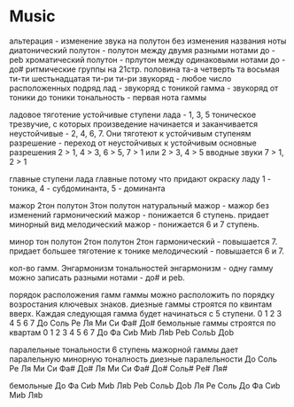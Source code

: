 # Music
альтерация - изменение звука на полутон без изменения названия ноты
диатонический полутон - полутон между двумя разными нотами до - реb
хроматический полутон - прлутон между одинаковыми нотами до - до#
ритмические группы на 21стр.
  половина та-а
  четверть та
  восьмая ти-ти
  шестьнадцатая ти-ри ти-ри
звукоряд - любое число расположенных подряд
лад - звукоряд с тоникой
гамма - звукоряд от тоники до тоники
тональность - первая нота гаммы

ладовое тяготение 
устойчивые ступени лада - 1, 3, 5 тоническое трезвучие, с которых произведение начинается и заканчивается
неустойчивые - 2, 4, 6, 7. Они тяготеют к устойчивым ступеням
разрешение - переход от неустойчивых к устойчивым
основные разрешения
2 > 1, 4 > 3, 6 > 5, 7 > 1
или 
2 > 3, 4 > 5
вводные звуки
7 > 1,  2 > 1

главные ступени лада
главные потому что придают окраску ладу
1 - тоника, 4 - субдоминанта, 5 - доминанта

мажор
2тон полутон 3тон полутон
натуральный мажор - мажор без изменений
гармонический мажор - понижается 6 ступень. придает минорный вид
мелодический мажор - понижается 6 и 7 ступень. 

минор
тон полутон 2тон полутон 2тон
гармонический - повышается 7. придает большее тяготение к тонике
мелодический - повышается 6 и 7. 

кол-во гамм. Энгармонизм тональностей
энгармонизм - одну гамму можно записать разными нотами - до# и реb. 

порядок расположения гамм
гаммы можно расположить по порядку возростания ключевых знаков.
диезные гаммы строятся по квинтам вверх. Каждая следующая гамма будет начинаться с 5 ступени.
  0    1    2    3    4    5    6    7 
  До   Соль Ре   Ля   Ми   Си   Фа#  До#
бемольные гаммы строятся по квартам
  0    1    2    3    4    5    6     7
  До   Фа   Сиb  Миb  Ляb  Реb  Сольb Доb

паралельные тональности
6 ступень мажорной гаммы дает паралельную минорную тоналность
диезные паралельности
До   Соль Ре   Ля   Ми   Си    Фа#  До#
Ля   Ми   Си   Фа#  До#  Соль# Ре#  Ля#

бемольные
До   Фа   Сиb  Миb  Ляb  Реb   Сольb Доb
Ля   Ре   Соль До   Фа   Сиb   Миb   Ляb
